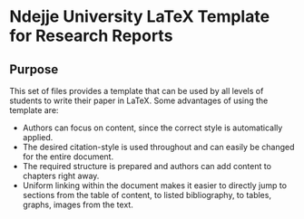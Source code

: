 # Ndejje University LaTeX Template for Research Reports

## Purpose

This set of files provides a template that can be used by all levels of students to write their paper in LaTeX. 
Some advantages of using the template are:
* Authors can focus on content, since the correct style is automatically applied.
* The desired citation-style is used throughout and can easily be changed for the entire document.
* The required structure is prepared and authors can add content to chapters right away.
* Uniform linking within the document makes it easier to directly jump to sections from the table of content, to listed bibliography, to tables, graphs, images from the text.
